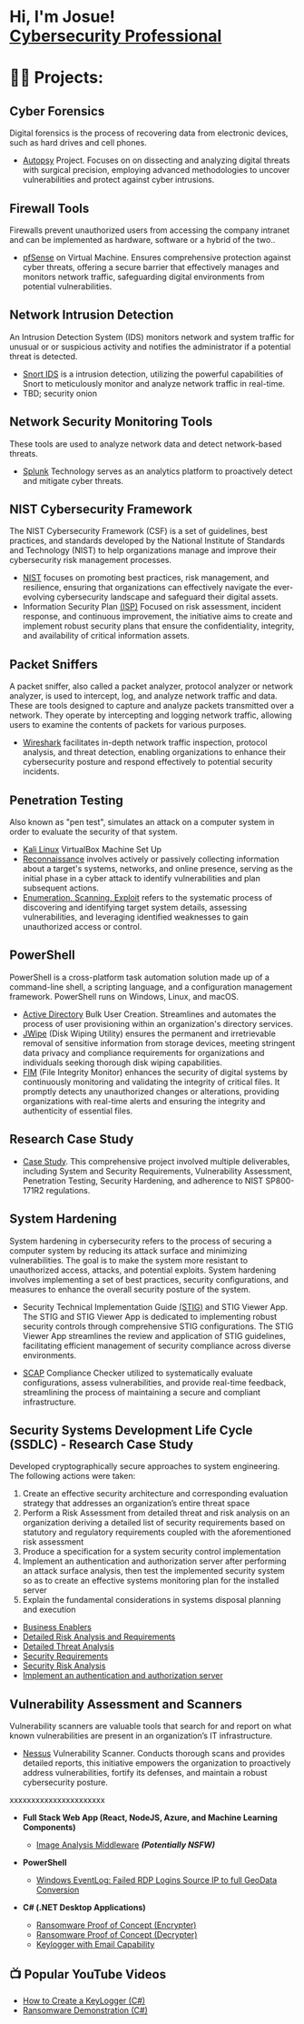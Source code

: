 <h1>Hi, I'm Josue! <br/><a href=>Cybersecurity Professional</a>

# 👨‍💻 Projects:

## Cyber Forensics
Digital forensics is the process of recovering data from electronic devices, such as hard       drives and cell phones.
  - [Autopsy](https://github.com/jmart375/Autopsy) Project. Focuses on on dissecting and analyzing digital threats with surgical precision, employing advanced methodologies to uncover vulnerabilities and protect against cyber intrusions. 

## Firewall Tools
Firewalls prevent unauthorized users from accessing the company intranet and can be             implemented as hardware, software or a hybrid of the two..
  - [pfSense](https://github.com/jmart375/pfSense) on Virtual Machine. Ensures comprehensive protection against cyber threats, offering a secure barrier that effectively manages and monitors network traffic, safeguarding digital environments from potential vulnerabilities.
    
## Network Intrusion Detection
An Intrusion Detection System (IDS) monitors network and system traffic for unusual or or       suspicious activity and notifies the administrator if a potential threat is detected. 
  - [Snort IDS](https://github.com/jmart375/Snort-IDS/tree/main) is a intrusion detection, utilizing the powerful capabilities of Snort to meticulously monitor and analyze network traffic in real-time. 
  - TBD; security onion
    
## Network Security Monitoring Tools
These tools are used to analyze network data and detect network-based threats.
  - [Splunk](https://github.com/jmart375/Threat-Hunting-with-the-Splunk-SIEM) Technology serves as an analytics platform to proactively detect and mitigate cyber threats. 

## NIST Cybersecurity Framework
The NIST Cybersecurity Framework (CSF) is a set of guidelines, best practices, and standards developed by the National Institute of Standards and Technology (NIST) to help organizations manage and improve their cybersecurity risk management processes.
- [NIST](https://github.com/jmart375/Cybersecurity-Framework-NIST) focuses on promoting best practices, risk management, and resilience, ensuring that organizations can effectively navigate the ever-evolving cybersecurity landscape and safeguard their digital assets.
- Information Security Plan [(ISP)](https://github.com/jmart375/Cybersecurity-Framework-NIST) Focused on risk assessment, incident response, and continuous improvement, the initiative aims to create and implement robust security plans that ensure the confidentiality, integrity, and availability of critical information assets.
  
## Packet Sniffers
A packet sniffer, also called a packet analyzer, protocol analyzer or network analyzer, is      used to intercept, log, and analyze network traffic and data. These are tools designed to capture and analyze packets transmitted over a network. They operate by intercepting and logging network traffic, allowing users to examine the contents of packets for various purposes.
  - [Wireshark](https://github.com/jmart375/Wireshark/tree/main) facilitates in-depth network traffic inspection, protocol analysis, and threat detection, enabling organizations to enhance their cybersecurity posture and respond effectively to potential security incidents.

## Penetration Testing
Also known as "pen test", simulates an attack on a computer system in order to evaluate the 
security of that system.
- [Kali Linux](https://github.com/jmart375/VirtualBox-Virtual-Machine-Setup-Project) VirtualBox Machine Set Up
- [Reconnaissance](https://github.com/jmart375/Reconnaissance/) involves actively or passively collecting information about a target's systems, networks, and online presence, serving as the initial phase in a cyber attack to identify vulnerabilities and plan subsequent actions.
- [Enumeration, Scanning, Exploit](https://github.com/jmart375/Enumeration-Scanning-Exploit/tree/main) refers to the systematic process of discovering and identifying target system details, assessing vulnerabilities, and leveraging identified weaknesses to gain unauthorized access or control.
  
## PowerShell 
PowerShell is a cross-platform task automation solution made up of a command-line shell, a scripting language, and a configuration management framework. PowerShell runs on Windows, Linux, and macOS.

  - [Active Directory](https://github.com/jmart375/Active-directory) Bulk User Creation. Streamlines and automates the process of user provisioning within an organization's directory services.
  - [JWipe](https://github.com/jmart375/Jwipe.PoweShell) (Disk Wiping Utility) ensures the permanent and irretrievable removal of sensitive information from storage devices, meeting stringent data privacy and compliance requirements for organizations and individuals seeking thorough disk wiping capabilities.
  - [FIM](https://github.com/jmart375/Powershell-Integrity-FIM) (File Integrity Monitor) enhances the security of digital systems by continuously monitoring and validating the integrity of critical files. It promptly detects any unauthorized changes or alterations, providing organizations with real-time alerts and ensuring the integrity and authenticity of essential files. 

## Research Case Study
  - [Case Study](https://github.com/jmart375/Case-Study). This comprehensive project involved multiple deliverables, including System and Security Requirements, Vulnerability Assessment, Penetration Testing, Security Hardening, and adherence to NIST SP800-171R2 regulations.

## System Hardening
System hardening in cybersecurity refers to the process of securing a computer system by reducing its attack surface and minimizing vulnerabilities. The goal is to make the system more resistant to unauthorized access, attacks, and potential exploits. System hardening involves implementing a set of best practices, security configurations, and measures to enhance the overall security posture of the system. 
- Security Technical Implementation Guide [(STIG)](https://github.com/jmart375/STIG) and STIG     Viewer App. The STIG and STIG Viewer App is dedicated to implementing robust security controls through comprehensive STIG configurations. The STIG Viewer App streamlines the review and application of STIG guidelines, facilitating efficient management of security compliance across diverse environments.

- [SCAP](https://github.com/jmart375/SCAP) Compliance Checker utilized to systematically evaluate configurations, assess vulnerabilities, and provide real-time feedback, streamlining the process of maintaining a secure and compliant infrastructure.

## Security Systems Development Life Cycle (SSDLC) - Research Case Study
Developed cryptographically secure approaches to system engineering. The following actions were taken:
1. Create an effective security architecture and corresponding evaluation strategy that addresses 
an organization’s entire threat space
2. Perform a Risk Assessment from detailed threat and risk analysis on an organization deriving a 
detailed list of security requirements based on statutory and regulatory requirements coupled 
with the aforementioned risk assessment
3. Produce a specification for a system security control implementation 
4. Implement an authentication and authorization server after performing an attack surface 
analysis, then test the implemented security system so as to create an effective systems 
monitoring plan for the installed server 
5. Explain the fundamental considerations in systems disposal planning and execution
  - [Business Enablers](https://github.com/jmart375/Business-Enablers/tree/main)
  - [Detailed Risk Analysis and Requirements](https://github.com/jmart375/Detailed-risk-analysis-and-requirements)
  - [Detailed Threat Analysis](https://github.com/jmart375/Detailed-Threat-Analysis)
  - [Security Requirements](https://github.com/jmart375/Security-Requirements/tree/main)
  - [Security Risk Analysis](https://github.com/jmart375/Security-Risk-Analysis)
  - [Implement an authentication and authorization server](https://github.com/jmart375/Creating-a-specification-for-a-software-system/blob/main/README.md)

## Vulnerability Assessment and Scanners
Vulnerability scanners are valuable tools that search for and report on what known              vulnerabilities are present in an organization’s IT infrastructure. 
  - [Nessus](https://github.com/jmart375/Nessus) Vulnerability Scanner. Conducts thorough scans and provides detailed reports, this initiative empowers the organization to proactively address vulnerabilities, fortify its defenses, and maintain a robust cybersecurity posture.
    
xxxxxxxxxxxxxxxxxxxxxx


    
  





 
- <b>Full Stack Web App (React, NodeJS, Azure, and Machine Learning Components)</b>
  - [Image Analysis Middleware](https://github.com/joshmadakor1/4chan-Image-Analysis-Middleware-C964) <b><i>(Potentially NSFW)</b></i>
- <b>PowerShell</b>
  - [Windows EventLog: Failed RDP Logins Source IP to full GeoData Conversion](https://github.com/joshmadakor1/Sentinel-Lab)
  
- <b>C# (.NET Desktop Applications)</b>
  - [Ransomware Proof of Concept (Encrypter)](https://github.com/joshmadakor1/EncrypterPOC)
  - [Ransomware Proof of Concept (Decrypter)](https://github.com/joshmadakor1/DecrypterPOC)
  - [Keylogger with Email Capability](https://github.com/joshmadakor1/Key-Logger-With-Email)


<h2>📺 Popular YouTube Videos</h2>

- [How to Create a KeyLogger (C#)](https://www.youtube.com/watch?v=N-L9hklSlNk)
- [Ransomware Demonstration (C#)](https://www.youtube.com/watch?v=OfvdQeh79s0)
